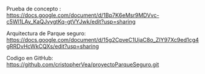 Prueba de concepto : 
         https://docs.google.com/document/d/1Bp7K6eMsr9MDVvc-c5Wl1LAy_KaQJvygtKq-gtVYJwk/edit?usp=sharing 

Arquitectura de Parque seguro: 
         https://docs.google.com/document/d/15g2CpveC1UjaC8o_ZIY97Xc9ed1cg4gRRDvHcWkCQXs/edit?usp=sharing

Codigo en GitHub: 
         https://github.com/cristopherVea/proyectoParqueSeguro.git
         